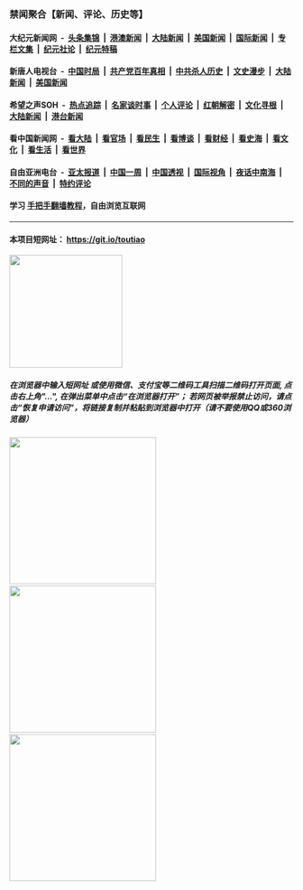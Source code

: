 ### 禁闻聚合【新闻、评论、历史等】

#### 大纪元新闻网 &nbsp;-&nbsp; [头条集锦](indexes/E头条集锦.md?t=03081603) &nbsp;|&nbsp; [港澳新闻](indexes/E港澳新闻.md?t=03081603)  &nbsp;|&nbsp; [大陆新闻](indexes/E大陆新闻.md?t=03081603) &nbsp;|&nbsp; [美国新闻](indexes/E美国新闻.md?t=03081603) &nbsp;|&nbsp; [国际新闻](indexes/E国际新闻.md?t=03081603) &nbsp;|&nbsp; [专栏文集](indexes/E专栏文集.md?t=03081603) &nbsp;|&nbsp; [纪元社论](indexes/E纪元社论.md?t=03081603) &nbsp;|&nbsp; [纪元特稿](indexes/E纪元特稿.md?t=03081603) 

#### 新唐人电视台 &nbsp;-&nbsp; [中国时局](indexes/N中国时局.md?t=03081603) &nbsp;|&nbsp; [共产党百年真相](indexes/N共产党百年真相.md?t=03081603) &nbsp;|&nbsp; [中共杀人历史](indexes/N中共杀人历史.md?t=03081603) &nbsp;|&nbsp; [文史漫步](indexes/N文史漫步.md?t=03081603) &nbsp;|&nbsp; [大陆新闻](indexes/N大陆新闻.md?t=03081603) &nbsp;|&nbsp; [美国新闻](indexes/N美国新闻.md?t=03081603)

#### 希望之声SOH &nbsp;-&nbsp; [热点追踪](indexes/H热点追踪.md?t=03081603) &nbsp;|&nbsp; [名家谈时事](indexes/H名家谈时事.md?t=03081603) &nbsp;|&nbsp; [个人评论](indexes/H个人评论.md?t=03081603)  &nbsp;|&nbsp; [红朝解密](indexes/H红朝解密.md?t=03081603) &nbsp;|&nbsp; [文化寻根](indexes/H文化寻根.md?t=03081603) &nbsp;|&nbsp; [大陆新闻](indexes/H大陆新闻.md?t=03081603) &nbsp;|&nbsp; [港台新闻](indexes/H港台新闻.md?t=03081603)

#### 看中国新闻网 &nbsp;-&nbsp; [看大陆](indexes/S看大陆.md?t=03081603) &nbsp;|&nbsp; [看官场](indexes/S看官场.md?t=03081603) &nbsp;|&nbsp; [看民生](indexes/S看民生.md?t=03081603)  &nbsp;|&nbsp; [看博谈](indexes/S看博谈.md?t=03081603) &nbsp;|&nbsp; [看财经](indexes/S看财经.md?t=03081603) &nbsp;|&nbsp; [看史海](indexes/S看史海.md?t=03081603) &nbsp;|&nbsp; [看文化](indexes/S看文化.md?t=03081603) &nbsp;|&nbsp; [看生活](indexes/S看生活.md?t=03081603) &nbsp;|&nbsp; [看世界](indexes/S看世界.md?t=03081603)

#### 自由亚洲电台 &nbsp;-&nbsp; [亚太报道](indexes/R亚太报道.md?t=03081603) &nbsp;|&nbsp; [中国一周](indexes/R中国一周.md?t=03081603) &nbsp;|&nbsp; [中国透视](indexes/R中国透视.md?t=03081603)  &nbsp;|&nbsp; [国际视角](indexes/R国际视角.md?t=03081603) &nbsp;|&nbsp; [夜话中南海](indexes/R夜话中南海.md?t=03081603) &nbsp;|&nbsp; [不同的声音](indexes/R不同的声音.md?t=03081603) &nbsp;|&nbsp; [特约评论](indexes/R特约评论.md?t=03081603)

#### 学习 [手把手翻墙教程](https://github.com/gfw-breaker/guides/wiki)，自由浏览互联网

----

#### 本项目短网址： https://git.io/toutiao
<img src="https://raw.githubusercontent.com/gfw-breaker/banned-news/master/scripts/img/qr.png" width="200px"/>  

##### 在浏览器中输入短网址 或使用微信、支付宝等二维码工具扫描二维码打开页面, 点击右上角"...", 在弹出菜单中点击“在浏览器打开”； 若网页被举报禁止访问，请点击“恢复申请访问”，将链接复制并粘贴到浏览器中打开（请不要使用QQ或360浏览器）

<img src="https://raw.githubusercontent.com/gfw-breaker/banned-news/master/scripts/img/1.png" width="260px"/> &nbsp; <img src="https://raw.githubusercontent.com/gfw-breaker/banned-news/master/scripts/img/2.png" width="260px"/> &nbsp; <img src="https://raw.githubusercontent.com/gfw-breaker/banned-news/master/scripts/img/3.png" width="260px"/>
